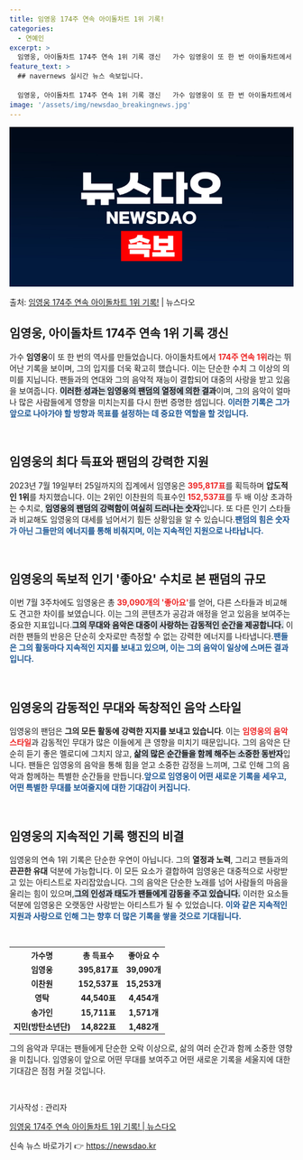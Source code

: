 ```yaml
---
title: 임영웅 174주 연속 아이돌차트 1위 기록!
categories:
  - 연예인
excerpt: >
  임영웅, 아이돌차트 174주 연속 1위 기록 갱신   가수 임영웅이 또 한 번 아이돌차트에서 역사적인 성과를…
feature_text: >
  ## navernews 실시간 뉴스 속보입니다.

  임영웅, 아이돌차트 174주 연속 1위 기록 갱신   가수 임영웅이 또 한 번 아이돌차트에서 역사적인 성과를…
image: '/assets/img/newsdao_breakingnews.jpg'
---
```


![뉴스다오 속보](/assets/img/newsdao_breakingnews.jpg)

<p>출처: <a href="https://newsdao.kr/5077" rel="dofollow">임영웅 174주 연속 아이돌차트 1위 기록!</a> | 뉴스다오</p>

<h2 data-ke-size="size26">임영웅, 아이돌차트 174주 연속 1위 기록 갱신</h2>

<p data-ke-size="size16">가수 <b>임영웅</b>이 또 한 번의 역사를 만들었습니다. 아이돌차트에서 <b><span style="color: #ee2323;">174주 연속 1위</span></b>라는 뛰어난 기록을 보이며, 그의 입지를 더욱 확고히 했습니다. 이는 단순한 수치 그 이상의 의미를 지닙니다. 팬들과의 연대와 그의 음악적 재능이 결합되어 대중의 사랑을 받고 있음을 보여줍니다. <b><span style="background-color: #21538527;">이러한 성과는 임영웅의 팬덤의 열정에 의한 결과</span></b>이며, 그의 음악이 얼마나 많은 사람들에게 영향을 미치는지를 다시 한번 증명한 셈입니다. <b><span style="color: #1a5490;">이러한 기록은 그가 앞으로 나아가야 할 방향과 목표를 설정하는 데 중요한 역할을 할 것입니다.</span></b></p>

<p data-ke-size="size16">&nbsp;</p>

<h2 data-ke-size="size26">임영웅의 최다 득표와 팬덤의 강력한 지원</h2>

<p data-ke-size="size16">2023년 7월 19일부터 25일까지의 집계에서 임영웅은 <b><span style="color: #ee2323;">395,817표</span></b>를 획득하며 <b>압도적인 1위</b>를 차지했습니다. 이는 2위인 이찬원의 득표수인 <b><span style="color: #ee2323;">152,537표</span></b>를 두 배 이상 초과하는 수치로, <b><span style="background-color: #21538527;">임영웅의 팬덤의 강력함이 여실히 드러나는 숫자</span></b>입니다. 또 다른 인기 스타들과 비교해도 임영웅의 대세를 넘어서기 힘든 상황임을 알 수 있습니다.<b><span style="color: #1a5490;">팬덤의 힘은 숫자가 아닌 그들만의 에너지를 통해 비춰지며, 이는 지속적인 지원으로 나타납니다.</span></b></p>

<p data-ke-size="size16">&nbsp;</p>

<h2 data-ke-size="size26">임영웅의 독보적 인기 '좋아요' 수치로 본 팬덤의 규모</h2>

<p data-ke-size="size16">이번 7월 3주차에도 임영웅은 총 <b><span style="color: #ee2323;">39,090개의 '좋아요'</span></b>를 얻어, 다른 스타들과 비교해도 견고한 차이를 보였습니다. 이는 그의 콘텐츠가 공감과 애정을 얻고 있음을 보여주는 중요한 지표입니다.<b><span style="background-color: #21538527;">그의 무대와 음악은 대중이 사랑하는 감동적인 순간을 제공합니다.</span></b> 이러한 팬들의 반응은 단순히 숫자로만 측정할 수 없는 강력한 에너지를 나타냅니다.<b><span style="color: #1a5490;">팬들은 그의 활동마다 지속적인 지지를 보내고 있으며, 이는 그의 음악이 일상에 스며든 결과입니다.</span></b></p>

<p data-ke-size="size16">&nbsp;</p>

<h2 data-ke-size="size26">임영웅의 감동적인 무대와 독창적인 음악 스타일</h2>

<p data-ke-size="size16">임영웅의 팬덤은 <b>그의 모든 활동에 강력한 지지를 보내고 있습니다</b>. 이는 <b><span style="color: #ee2323;">임영웅의 음악 스타일</span></b>과 감동적인 무대가 많은 이들에게 큰 영향을 미치기 때문입니다. 그의 음악은 단순히 듣기 좋은 멜로디에 그치지 않고, <b><span style="background-color: #21538527;">삶의 많은 순간들을 함께 해주는 소중한 동반자</span></b>입니다. 팬들은 임영웅의 음악을 통해 힘을 얻고 소중한 감정을 느끼며, 그로 인해 그의 음악과 함께하는 특별한 순간들을 만듭니다.<b><span style="color: #1a5490;">앞으로 임영웅이 어떤 새로운 기록을 세우고, 어떤 특별한 무대를 보여줄지에 대한 기대감이 커집니다.</span></b></p>

<p data-ke-size="size16">&nbsp;</p>

<h2 data-ke-size="size26">임영웅의 지속적인 기록 행진의 비결</h2>

<p data-ke-size="size16">임영웅의 연속 1위 기록은 단순한 우연이 아닙니다. 그의 <b>열정과 노력</b>, 그리고 팬들과의 <b>끈끈한 유대</b> 덕분에 가능합니다. 이 모든 요소가 결합하여 임영웅은 대중적으로 사랑받고 있는 아티스트로 자리잡았습니다. 그의 음악은 단순한 노래를 넘어 사람들의 마음을 울리는 힘이 있으며,<b><span style="background-color: #21538527;">그의 인성과 태도가 팬들에게 감동을 주고 있습니다.</span></b> 이러한 요소들 덕분에 임영웅은 오랫동안 사랑받는 아티스트가 될 수 있었습니다. <b><span style="color: #1a5490;">이와 같은 지속적인 지원과 사랑으로 인해 그는 향후 더 많은 기록을 쌓을 것으로 기대됩니다.</span></b></p>

<p data-ke-size="size16">&nbsp;</p>

<table style="width: 100%;">
    <tr>
        <th style="text-align: center;"><b>가수명</b></th>
        <th style="text-align: center;"><b>총 득표수</b></th>
        <th style="text-align: center;"><b>좋아요 수</b></th>
    </tr>
    <tr>
        <td style="text-align: center;"><b>임영웅</b></td>
        <td style="text-align: center; height: 17px;"><b>395,817표</b></td>
        <td style="text-align: center; height: 17px;"><b>39,090개</b></td>
    </tr>
    <tr>
        <td style="text-align: center;"><b>이찬원</b></td>
        <td style="text-align: center; height: 17px;"><b>152,537표</b></td>
        <td style="text-align: center; height: 17px;"><b>15,253개</b></td>
    </tr>
    <tr>
        <td style="text-align: center;"><b>영탁</b></td>
        <td style="text-align: center; height: 17px;"><b>44,540표</b></td>
        <td style="text-align: center; height: 17px;"><b>4,454개</b></td>
    </tr>
    <tr>
        <td style="text-align: center;"><b>송가인</b></td>
        <td style="text-align: center; height: 17px;"><b>15,711표</b></td>
        <td style="text-align: center; height: 17px;"><b>1,571개</b></td>
    </tr>
    <tr>
        <td style="text-align: center;"><b>지민(방탄소년단)</b></td>
        <td style="text-align: center; height: 17px;"><b>14,822표</b></td>
        <td style="text-align: center; height: 17px;"><b>1,482개</b></td>
    </tr>
</table>

<p data-ke-size="size16">그의 음악과 무대는 팬들에게 단순한 오락 이상으로, 삶의 여러 순간과 함께 소중한 영향을 미칩니다. 임영웅이 앞으로 어떤 무대를 보여주고 어떤 새로운 기록을 세울지에 대한 기대감은 점점 커질 것입니다.</p>

<p data-ke-size="size16">&nbsp;</p>

<p data-ke-size="size16">기사작성 : 관리자</p>
<p data-ke-size="size16"><a href="https://newsdao.kr/5077">임영웅 174주 연속 아이돌차트 1위 기록! | 뉴스다오</a></p> 

신속 뉴스 바로가기 👉 <a href="https://newsdao.kr" rel="dofollow">https://newsdao.kr</a>


